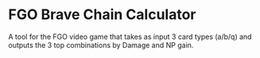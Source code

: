 # FGO Brave Chain Calculator

A tool for the FGO video game that takes as input 3 card types (a/b/q) and outputs the 3 top combinations by Damage and NP gain.
